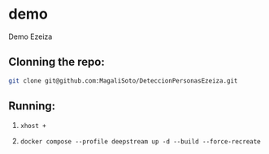 # demo
Demo Ezeiza

## Clonning the repo:
```bash
git clone git@github.com:MagaliSoto/DeteccionPersonasEzeiza.git
```

## Running:

1. `xhost +`

2. `docker compose --profile deepstream up -d --build --force-recreate`

